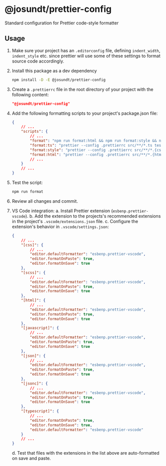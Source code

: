 # @josundt/prettier-config #

Standard configuration for Prettier code-style formatter

## Usage ##

1. Make sure your project has an `.editorconfig` file, defining `indent_width`, `indent_style` etc. since
   prettier will use some of these settings to format source code accordingly.

2. Install this package as a dev dependency
    ```bash
    npm install -D -E @josundt/prettier-config
    ```

3. Create a `.prettierrc` file in the root directory of your project with the following content:
    ```json
    "@josundt/prettier-config"
    ```


4. Add the following formatting scripts to your project's package.json file:
    ```json
    {
        // ...
        "scripts": {
            // ...
            "format": "npm run format:html && npm run format:style && npm run format:ts",
            "format:ts": "prettier --config .prettierrc src/**/*.ts test/**/*.ts --write",
            "format:style": "prettier --config .prettierrc src/**/*.{css,scss} --write",
            "format:html": "prettier --config .prettierrc src/**/*.{html,ejs} --write",
            // ...
        }
        // ...
    }
    ```

5. Test the script:
    ```bash
    npm run format
    ```

6. Review all changes and commit.

7. VS Code integration:
    a. Install Prettier extension (`esbenp.prettier-vscode`).
    b. Add the extension to the projects's recommended extensions in the project's `.vscode/extensions.json` file.
    c. Configure the extension's behavior in `.vscode/settings.json`:
    ```json
    {
        // ...
        "[css]": {
            // ...
            "editor.defaultFormatter": "esbenp.prettier-vscode",
            "editor.formatOnPaste": true,
            "editor.formatOnSave": true
        },
        "[scss]": {
            // ...
            "editor.defaultFormatter": "esbenp.prettier-vscode",
            "editor.formatOnPaste": true,
            "editor.formatOnSave": true
        },
        "[html]": {
            // ...
            "editor.defaultFormatter": "esbenp.prettier-vscode",
            "editor.formatOnPaste": true,
            "editor.formatOnSave": true
        },
        "[javascript]": {
            // ...
            "editor.defaultFormatter": "esbenp.prettier-vscode",
            "editor.formatOnPaste": true,
            "editor.formatOnSave": true
        },
        "[json]": {
            // ...
            "editor.defaultFormatter": "esbenp.prettier-vscode",
            "editor.formatOnPaste": true,
            "editor.formatOnSave": true
        },
        "[jsonc]": {
            // ...
            "editor.defaultFormatter": "esbenp.prettier-vscode",
            "editor.formatOnPaste": true,
            "editor.formatOnSave": true
        },
        "[typescript]": {
            // ...
            "editor.formatOnPaste": true,
            "editor.formatOnSave": true,
            "editor.defaultFormatter": "esbenp.prettier-vscode"
        }
        // ...
    }
    ```
    d. Test that files with the extensions in the list above are auto-formatted on save and paste. 
